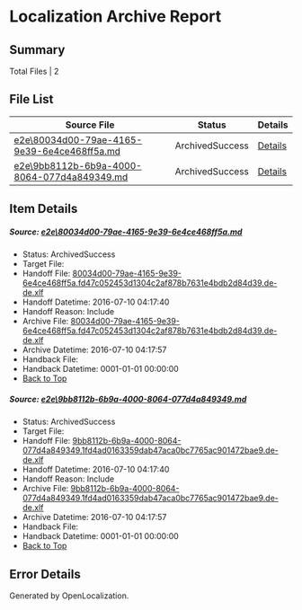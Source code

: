# <a name='report-top'></a> Localization Archive Report

## Summary
 Total Files | 2

## File List
 Source File | Status | Details 
 ----------- | ------ | ------- 
 [e2e\80034d00-79ae-4165-9e39-6e4ce468ff5a.md](https://github.com/OpenLocalizationTestOrg/oltest/blob/213dee4eeefc86846f48067c7cfbaefcf3db6482/e2e/80034d00-79ae-4165-9e39-6e4ce468ff5a.md) | ArchivedSuccess | [Details](#c2c6b1d72a96d25d1b080c490a65c5426fbf135e1)
 [e2e\9bb8112b-6b9a-4000-8064-077d4a849349.md](https://github.com/OpenLocalizationTestOrg/oltest/blob/213dee4eeefc86846f48067c7cfbaefcf3db6482/e2e/9bb8112b-6b9a-4000-8064-077d4a849349.md) | ArchivedSuccess | [Details](#c5dcca0898f643c0a14d63374423b85b9e2e4c712)

## Item Details
##### <a name='c2c6b1d72a96d25d1b080c490a65c5426fbf135e1'></a> Source: [e2e\80034d00-79ae-4165-9e39-6e4ce468ff5a.md](https://github.com/OpenLocalizationTestOrg/oltest/blob/213dee4eeefc86846f48067c7cfbaefcf3db6482/e2e/80034d00-79ae-4165-9e39-6e4ce468ff5a.md)
* Status: ArchivedSuccess
* Target File: 
* Handoff File: [80034d00-79ae-4165-9e39-6e4ce468ff5a.fd47c052453d1304c2af878b7631e4bdb2d84d39.de-de.xlf](https://github.com/OpenLocalizationTestOrg/olhandoff-e2e/blob/ae757ab8f9c309e63c914386b52a848da325b3e7/ol-handoff/OpenLocalizationTestOrg/oltest-dede-fly/ci/ht/80034d00-79ae-4165-9e39-6e4ce468ff5a.fd47c052453d1304c2af878b7631e4bdb2d84d39.de-de.xlf)
* Handoff Datetime: 2016-07-10 04:17:40
* Handoff Reason: Include
* Archive File: [80034d00-79ae-4165-9e39-6e4ce468ff5a.fd47c052453d1304c2af878b7631e4bdb2d84d39.de-de.xlf](https://github.com/OpenLocalizationTestOrg/olhandoff-e2e/blob/abdb89b031eb0b634dbd230a445c422bfa9d1240/ol-archive/OpenLocalizationTestOrg/oltest-dede-fly/ci/ht/80034d00-79ae-4165-9e39-6e4ce468ff5a.fd47c052453d1304c2af878b7631e4bdb2d84d39.de-de.xlf)
* Archive Datetime: 2016-07-10 04:17:57
* Handback File: 
* Handback Datetime: 0001-01-01 00:00:00
* [Back to Top](#report-top)

##### <a name='c5dcca0898f643c0a14d63374423b85b9e2e4c712'></a> Source: [e2e\9bb8112b-6b9a-4000-8064-077d4a849349.md](https://github.com/OpenLocalizationTestOrg/oltest/blob/213dee4eeefc86846f48067c7cfbaefcf3db6482/e2e/9bb8112b-6b9a-4000-8064-077d4a849349.md)
* Status: ArchivedSuccess
* Target File: 
* Handoff File: [9bb8112b-6b9a-4000-8064-077d4a849349.1fd4ad0163359dab47aca0bc7765ac901472bae9.de-de.xlf](https://github.com/OpenLocalizationTestOrg/olhandoff-e2e/blob/ae757ab8f9c309e63c914386b52a848da325b3e7/ol-handoff/OpenLocalizationTestOrg/oltest-dede-fly/ci/ht/9bb8112b-6b9a-4000-8064-077d4a849349.1fd4ad0163359dab47aca0bc7765ac901472bae9.de-de.xlf)
* Handoff Datetime: 2016-07-10 04:17:40
* Handoff Reason: Include
* Archive File: [9bb8112b-6b9a-4000-8064-077d4a849349.1fd4ad0163359dab47aca0bc7765ac901472bae9.de-de.xlf](https://github.com/OpenLocalizationTestOrg/olhandoff-e2e/blob/abdb89b031eb0b634dbd230a445c422bfa9d1240/ol-archive/OpenLocalizationTestOrg/oltest-dede-fly/ci/ht/9bb8112b-6b9a-4000-8064-077d4a849349.1fd4ad0163359dab47aca0bc7765ac901472bae9.de-de.xlf)
* Archive Datetime: 2016-07-10 04:17:57
* Handback File: 
* Handback Datetime: 0001-01-01 00:00:00
* [Back to Top](#report-top)


## Error Details

Generated by OpenLocalization.
